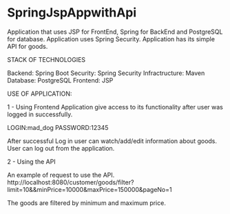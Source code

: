 # SpringJspAppwithApi

Application that uses JSP for FrontEnd, Spring for BackEnd and PostgreSQL for database.
Application uses Spring Security.
Application has its simple API for goods.

STACK OF TECHNOLOGIES

 Backend:        Spring Boot
 Security:       Spring Security
 Infractructure: Maven
 Database:       PostgreSQL
 Frontend:       JSP

USE OF APPLICATION:

1 - Using Frontend
Application give access to its functionality after user was logged in successfully.

LOGIN:mad_dog
PASSWORD:12345

After successful Log in user can watch/add/edit information about goods.
User can log out from the application.

2 - Using the API

An example of request to use the API. 
http://localhost:8080/customer/goods/filter?limit=10&&minPrice=10000&maxPrice=150000&pageNo=1

The goods are filtered by minimum and maximum price.


